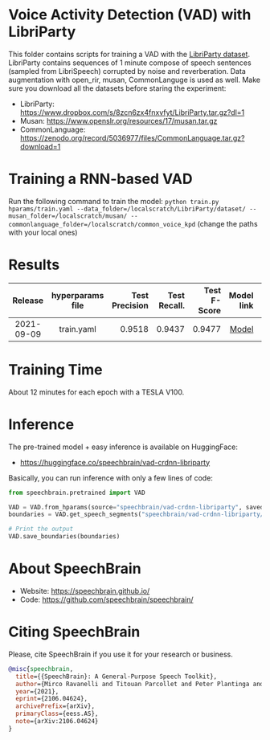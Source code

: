 # Voice Activity Detection (VAD) with LibriParty
This folder contains scripts for training a VAD with the [LibriParty dataset](https://www.dropbox.com/s/8zcn6zx4fnxvfyt/LibriParty.tar.gz?dl=0).
LibriParty contains sequences of 1 minute compose of speech sentences (sampled from LibriSpeech) corrupted by noise and reverberation.
Data augmentation with open_rir, musan, CommonLanguge is used as well. Make sure you download all the datasets before staring the experiment:
- LibriParty: https://www.dropbox.com/s/8zcn6zx4fnxvfyt/LibriParty.tar.gz?dl=1
- Musan: https://www.openslr.org/resources/17/musan.tar.gz
- CommonLanguage: https://zenodo.org/record/5036977/files/CommonLanguage.tar.gz?download=1


# Training a RNN-based VAD
Run the following command to train the model:
`python train.py hparams/train.yaml --data_folder=/localscratch/LibriParty/dataset/ --musan_folder=/localscratch/musan/ --commonlanguage_folder=/localscratch/common_voice_kpd`
(change the paths with your local ones)


# Results
| Release | hyperparams file | Test Precision | Test Recall. | Test F-Score | Model link | GPUs |
|:-------------:|:---------------------------:| -----:| -----:| --------:| -----------:| -----------:|
| 2021-09-09 | train.yaml |  0.9518 | 0.9437 | 0.9477 | [Model](https://www.dropbox.com/sh/6yguuzn4pybjasd/AABpUF8LAQ8d2TJyC8aK2OBga?dl=0) | 1xV100 16GB |


# Training Time
About 12 minutes for each epoch with a TESLA V100.

# Inference
The pre-trained model + easy inference is available on HuggingFace:
- https://huggingface.co/speechbrain/vad-crdnn-libriparty

Basically, you can run inference with only a few lines of code:

```python
from speechbrain.pretrained import VAD

VAD = VAD.from_hparams(source="speechbrain/vad-crdnn-libriparty", savedir="pretrained_models/vad-crdnn-libriparty")
boundaries = VAD.get_speech_segments("speechbrain/vad-crdnn-libriparty/example_vad.wav")

# Print the output
VAD.save_boundaries(boundaries)
```


# **About SpeechBrain**
- Website: https://speechbrain.github.io/
- Code: https://github.com/speechbrain/speechbrain/

# **Citing SpeechBrain**
Please, cite SpeechBrain if you use it for your research or business.

```bibtex
@misc{speechbrain,
  title={{SpeechBrain}: A General-Purpose Speech Toolkit},
  author={Mirco Ravanelli and Titouan Parcollet and Peter Plantinga and Aku Rouhe and Samuele Cornell and Loren Lugosch and Cem Subakan and Nauman Dawalatabad and Abdelwahab Heba and Jianyuan Zhong and Ju-Chieh Chou and Sung-Lin Yeh and Szu-Wei Fu and Chien-Feng Liao and Elena Rastorgueva and François Grondin and William Aris and Hwidong Na and Yan Gao and Renato De Mori and Yoshua Bengio},
  year={2021},
  eprint={2106.04624},
  archivePrefix={arXiv},
  primaryClass={eess.AS},
  note={arXiv:2106.04624}
}
```

